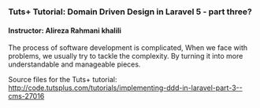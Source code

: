 ### Tuts+ Tutorial: Domain Driven Design in Laravel 5 - part three?

#### Instructor: Alireza Rahmani khalili

The process of software development is complicated, When we face with problems, we usually try to tackle the complexity. By turning it into more understandable and manageable pieces.

Source files for the Tuts+ tutorial: http://code.tutsplus.com/tutorials/implementing-ddd-in-laravel-part-3--cms-27016


